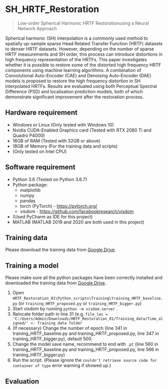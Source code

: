 # SH_HRTF_Restoration
> Low-order Spherical Harmonic HRTF Restorationusing a Neural Network Approach

Spherical harmonic (SH) interpolation is a commonly used method to spatially up-sample sparse Head Related Transfer Function (HRTF) datasets to denser HRTF datasets. However, depending on the number of sparse HRTF measurements and SH order, this process can introduce distortions in high frequency representation of the HRTFs. This paper investigates whether it is possible to restore some of the distorted high frequency HRTF components using machine learning algorithms. A combination of Convolutional Auto-Encoder (CAE) and Denoising Auto-Encoder (DAE) models is proposed to restore the high frequency distortion in SH interpolated HRTFs. Results are evaluated using both Perceptual Spectral Difference (PSD) and localisation prediction models, both of which demonstrate significant improvement after the restoration process.

## Hardware requirement
* Windows or Linux (Only tested with Windows 10)
* Nvidia CUDA-Enabled Graphics card (Tested with RTX 2080 Ti and Quadro P4000) 
* 16GB of RAM (Tested with 32GB or above)
* 18GB of Memory (For the training data and scripts)
* (Only tested on Intel CPU) 

## Software requirement
* Python 3.6 (Tested on Python 3.6.7)
* Python package: 
  * matplotlib
  * numpy
  * pandas
  * torch (PyTorch) - https://pytorch.org/
  * visdom - https://github.com/facebookresearch/visdom
* (Used PyCharm as IDE for this project)
* MATLAB (MATLAB 2019 and 2020 are both used in this project)

## Training data
Please download the training data from [Google Drive](https://drive.google.com/drive/folders/1eZiNmvomlguggppe_GQdkP89mM-CMjhy?usp=sharing).

## Training a model
Please make sure all the python packages have been correctly installed and downloaded the training data from [Google Drive](https://drive.google.com/drive/folders/1eZiNmvomlguggppe_GQdkP89mM-CMjhy?usp=sharing)..
1. Open `HRTF_Restoration_01\Python_scripts\Training\training_HRTF_baseline.py` (or `training_HRTF_proposed.py` or `training_HRTF_bigger.py`)
2. Start visdom by running `python -m visdom.server` .
3. Relocate folder path in line 31 (e.g. `file_loc = 'C:/Users/Admin/Downloads/HRTF_Restoration_01/Training_data/Time_aligned/' <- Training data folder `
4. (If necessary) Change the number of epoch (line 341 in training_HRTF_baseline.py and training_HRTF_proposed.py, line 347 in training_HRTF_bigger.py), default 500.
5. Change the model save name, recommend to end with `.pt` (line 560 in training_HRTF_baseline.py and training_HRTF_proposed.py, line 566 in training_HRTF_bigger.py)
6. Run the script.
(Please ignore the `couldn't retrieve source code for container of type` error warning if showed up.)

## Evaluation
